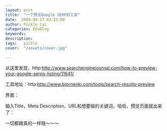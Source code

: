 ```yaml
---
layout: post  
title:  "一个预览Google SERP的工具"
date:  2009-09-17 03:25:00
author: Pickle Cai  
categories: EduBlog  
keywords: 
description:   
tags:	pickle   
cover:  "/assets/cover.jpg"  

---
```


从这里发现，http:http://www.searchenginejournal.com/how-to-preview-your-google-serps-listing/11641/



工具地址：http:http://www.bjornenki.com/tools/search-results-preview



 



界面：







输入Title，Meta Description，URL和想要输的关键词，哈哈，预览页面就出来了：







一切都跟真的一样哦～～～



 



		    

